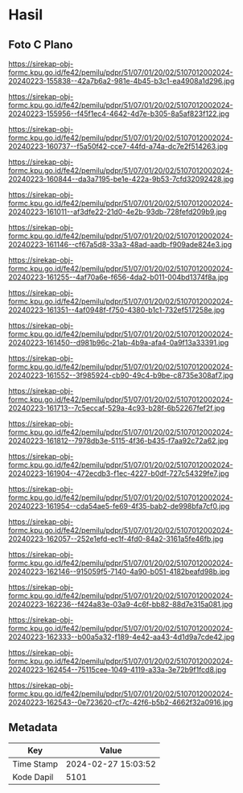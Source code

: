 # Hasil

## Foto C Plano

https://sirekap-obj-formc.kpu.go.id/fe42/pemilu/pdpr/51/07/01/20/02/5107012002024-20240223-155838--42a7b6a2-981e-4b45-b3c1-ea4908a1d296.jpg

https://sirekap-obj-formc.kpu.go.id/fe42/pemilu/pdpr/51/07/01/20/02/5107012002024-20240223-155956--f45f1ec4-4642-4d7e-b305-8a5af823f122.jpg

https://sirekap-obj-formc.kpu.go.id/fe42/pemilu/pdpr/51/07/01/20/02/5107012002024-20240223-160737--f5a50f42-cce7-44fd-a74a-dc7e2f514263.jpg

https://sirekap-obj-formc.kpu.go.id/fe42/pemilu/pdpr/51/07/01/20/02/5107012002024-20240223-160844--da3a7195-be1e-422a-9b53-7cfd32092428.jpg

https://sirekap-obj-formc.kpu.go.id/fe42/pemilu/pdpr/51/07/01/20/02/5107012002024-20240223-161011--af3dfe22-21d0-4e2b-93db-728fefd209b9.jpg

https://sirekap-obj-formc.kpu.go.id/fe42/pemilu/pdpr/51/07/01/20/02/5107012002024-20240223-161146--cf67a5d8-33a3-48ad-aadb-f909ade824e3.jpg

https://sirekap-obj-formc.kpu.go.id/fe42/pemilu/pdpr/51/07/01/20/02/5107012002024-20240223-161255--4af70a6e-f656-4da2-b011-004bd1374f8a.jpg

https://sirekap-obj-formc.kpu.go.id/fe42/pemilu/pdpr/51/07/01/20/02/5107012002024-20240223-161351--4af0948f-f750-4380-b1c1-732ef517258e.jpg

https://sirekap-obj-formc.kpu.go.id/fe42/pemilu/pdpr/51/07/01/20/02/5107012002024-20240223-161450--d981b96c-21ab-4b9a-afa4-0a9f13a33391.jpg

https://sirekap-obj-formc.kpu.go.id/fe42/pemilu/pdpr/51/07/01/20/02/5107012002024-20240223-161552--3f985924-cb90-49c4-b9be-c8735e308af7.jpg

https://sirekap-obj-formc.kpu.go.id/fe42/pemilu/pdpr/51/07/01/20/02/5107012002024-20240223-161713--7c5eccaf-529a-4c93-b28f-6b52267fef2f.jpg

https://sirekap-obj-formc.kpu.go.id/fe42/pemilu/pdpr/51/07/01/20/02/5107012002024-20240223-161812--7978db3e-5115-4f36-b435-f7aa92c72a62.jpg

https://sirekap-obj-formc.kpu.go.id/fe42/pemilu/pdpr/51/07/01/20/02/5107012002024-20240223-161904--472ecdb3-f1ec-4227-b0df-727c54329fe7.jpg

https://sirekap-obj-formc.kpu.go.id/fe42/pemilu/pdpr/51/07/01/20/02/5107012002024-20240223-161954--cda54ae5-fe69-4f35-bab2-de998bfa7cf0.jpg

https://sirekap-obj-formc.kpu.go.id/fe42/pemilu/pdpr/51/07/01/20/02/5107012002024-20240223-162057--252e1efd-ec1f-4fd0-84a2-3161a5fe46fb.jpg

https://sirekap-obj-formc.kpu.go.id/fe42/pemilu/pdpr/51/07/01/20/02/5107012002024-20240223-162146--915059f5-7140-4a90-b051-4182beafd98b.jpg

https://sirekap-obj-formc.kpu.go.id/fe42/pemilu/pdpr/51/07/01/20/02/5107012002024-20240223-162236--f424a83e-03a9-4c6f-bb82-88d7e315a081.jpg

https://sirekap-obj-formc.kpu.go.id/fe42/pemilu/pdpr/51/07/01/20/02/5107012002024-20240223-162333--b00a5a32-f189-4e42-aa43-4d1d9a7cde42.jpg

https://sirekap-obj-formc.kpu.go.id/fe42/pemilu/pdpr/51/07/01/20/02/5107012002024-20240223-162454--75115cee-1049-4119-a33a-3e72b9f1fcd8.jpg

https://sirekap-obj-formc.kpu.go.id/fe42/pemilu/pdpr/51/07/01/20/02/5107012002024-20240223-162543--0e723620-cf7c-42f6-b5b2-4662f32a0916.jpg


## Metadata

| Key        | Value               |
| ---------- | ------------------- |
| Time Stamp | 2024-02-27 15:03:52 |
| Kode Dapil | 5101                |



